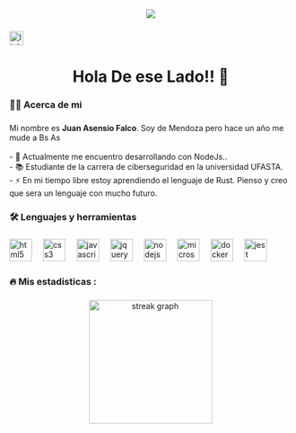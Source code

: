 <div align="center">
  <img src="https://visitor-badge.laobi.icu/badge?page_id=Falkito21.Falkito21&"  />
</div>

###

<div align="left">
  <a href="https://www.linkedin.com/in/juan-asensio-falco-23b519219/" target="_blank">
    <img src="https://img.shields.io/static/v1?message=LinkedIn&logo=linkedin&label=&color=0077B5&logoColor=white&labelColor=&style=for-the-badge" height="25" alt="linkedin logo"  />
  </a>
</div>

###

<h1 align="center">Hola De ese Lado!! 👋</h1>

###

<h3 align="left">👩‍💻  Acerca de mi</h3>

###

<p align="left">Mi nombre es <b>Juan Asensio Falco</b>. Soy de Mendoza pero hace un año me mude a Bs As<br><br>- 🔭 Actualmente me encuentro desarrollando con NodeJs..<br>- 📚 Estudiante de la carrera de ciberseguridad en la universidad UFASTA.<br>- ⚡ En mi tiempo libre estoy aprendiendo el lenguaje de Rust. Pienso y creo que sera un lenguaje con mucho futuro.</p>

###

<h3 align="left">🛠 Lenguajes y herramientas</h3>

###

<div align="left">
  <img src="https://cdn.jsdelivr.net/gh/devicons/devicon/icons/html5/html5-original.svg" height="40" alt="html5 logo"  />
  <img width="12" />
  <img src="https://cdn.jsdelivr.net/gh/devicons/devicon/icons/css3/css3-original.svg" height="40" alt="css3 logo"  />
  <img width="12" />
  <img src="https://cdn.jsdelivr.net/gh/devicons/devicon/icons/javascript/javascript-original.svg" height="40" alt="javascript logo"  />
  <img width="12" />
  <img src="https://cdn.jsdelivr.net/gh/devicons/devicon/icons/jquery/jquery-original.svg" height="40" alt="jquery logo"  />
  <img width="12" />
  <img src="https://cdn.jsdelivr.net/gh/devicons/devicon/icons/nodejs/nodejs-original.svg" height="40" alt="nodejs logo"  />
  <img width="12" />
  <img src="https://cdn.jsdelivr.net/gh/devicons/devicon/icons/microsoftsqlserver/microsoftsqlserver-plain.svg" height="40" alt="microsoftsqlserver logo"  />
  <img width="12" />
  <img src="https://cdn.jsdelivr.net/gh/devicons/devicon/icons/docker/docker-plain-wordmark.svg" height="40" alt="docker logo"  />
  <img width="12" />
  <img src="https://cdn.jsdelivr.net/gh/devicons/devicon/icons/jest/jest-plain.svg" height="40" alt="jest logo"  />
  <img width="12" />
</div>

###

<h3 align="left">🔥   Mis estadisticas :</h3>

###

<div align="center">
  <img src="https://streak-stats.demolab.com?user=Falkito21&locale=en&mode=daily&theme=dark&hide_border=false&border_radius=5&order=3" height="220" alt="streak graph"  />
</div>

###
